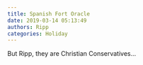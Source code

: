 ```yaml
---
title: Spanish Fort Oracle
date: 2019-03-14 05:13:49
authors: Ripp
categories: Holiday
---
```


 But Ripp, they are Christian Conservatives...